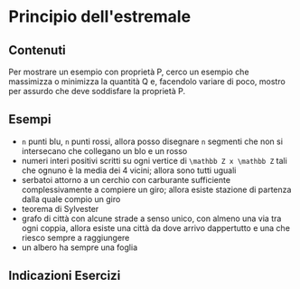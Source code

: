 # Principio dell'estremale

## Contenuti

Per mostrare un esempio con proprietà P, cerco un esempio che massimizza o minimizza la quantità Q e, facendolo variare di poco, mostro per assurdo che deve soddisfare la proprietà P.

## Esempi

- `n` punti blu, `n` punti rossi, allora posso disegnare `n` segmenti che non si intersecano che collegano un blo e un rosso
- numeri interi positivi scritti su ogni vertice di `\mathbb Z x \mathbb Z` tali che ognuno è la media dei 4 vicini; allora sono tutti uguali
- serbatoi attorno a un cerchio con carburante sufficiente complessivamente a compiere un giro; allora esiste stazione di partenza dalla quale compio un giro
- teorema di Sylvester
- grafo di città con alcune strade a senso unico, con almeno una via tra ogni coppia, allora esiste una città da dove arrivo dappertutto e una che riesco sempre a raggiungere
- un albero ha sempre una foglia

## Indicazioni Esercizi

